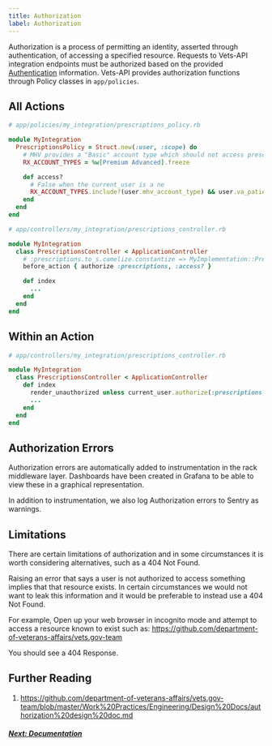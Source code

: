 ```yaml
---
title: Authorization
label: Authorization
---
```

Authorization is a process of permitting an identity, asserted through authentication, of accessing a specified resource. Requests to Vets-API integration endpoints must be authorized based on the provided [Authentication](./authentication) information. Vets-API provides authorization functions through Policy classes in `app/policies`.

## All Actions

```ruby
# app/policies/my_integration/prescriptions_policy.rb

module MyIntegration
  PrescriptionsPolicy = Struct.new(:user, :scope) do
    # MHV provides a "Basic" account type which should not access prescriptions resources
    RX_ACCOUNT_TYPES = %w[Premium Advanced].freeze

    def access?
      # False when the current_user is a ne
      RX_ACCOUNT_TYPES.include?(user.mhv_account_type) && user.va_patient?
    end
  end
end
```

```ruby
# app/controllers/my_integration/prescriptions_controller.rb

module MyIntegration
  class PrescriptionsController < ApplicationController
    # :prescriptions.to_s.camelize.constantize => MyImplementation::Prescriptions
    before_action { authorize :prescriptions, :access? }

    def index
      ...
    end
  end
end
```


## Within an Action

```ruby
# app/controllers/my_integration/prescriptions_controller.rb

module MyIntegration
  class PrescriptionsController < ApplicationController  
    def index
      render_unauthorized unless current_user.authorize(:prescriptions, :access?)
      ...
    end
  end
end
```

## Authorization Errors

Authorization errors are automatically added to instrumentation in the rack middleware layer. Dashboards have been created in Grafana to be able to view these in a graphical representation.

In addition to instrumentation, we also log Authorization errors to Sentry as warnings.

## Limitations

There are certain limitations of authorization and in some circumstances it is worth considering alternatives, such as a 404 Not Found.

Raising an error that says a user is not authorized to access something implies that that resource exists. In certain circumstances we would not want to leak this information and it would be preferable to instead use a 404 Not Found.

For example,
Open up your web browser in incognito mode and attempt to access a resource known to exist such as: https://github.com/department-of-veterans-affairs/vets.gov-team

You should see a 404 Response.

## Further Reading

1. https://github.com/department-of-veterans-affairs/vets.gov-team/blob/master/Work%20Practices/Engineering/Design%20Docs/authorization%20design%20doc.md

<!-- Next Button -->
<a href='./documentation'><div class="next-button"><h5 class="next-text">Next: Documentation</h5></div></a>
